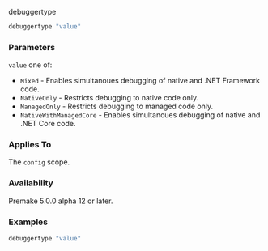 debuggertype

```lua
debuggertype "value"
```

### Parameters ###

`value` one of:
* `Mixed` - Enables simultanoues debugging of native and .NET Framework code.
* `NativeOnly` - Restricts debugging to native code only.
* `ManagedOnly` - Restricts debugging to managed code only.
* `NativeWithManagedCore` - Enables simultanoues debugging of native and .NET Core code.

### Applies To ###

The `config` scope.

### Availability ###

Premake 5.0.0 alpha 12 or later.

### Examples ###

```lua
debuggertype "value"
```

